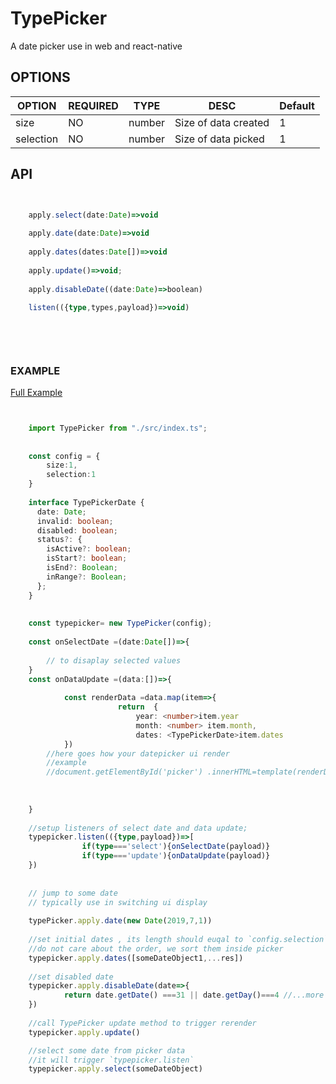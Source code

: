 # TypePicker


A date picker use in web and react-native

## OPTIONS

| OPTION    | REQUIRED | TYPE   | DESC                  | Default        |
| --------- | -------- | ------ | ------------------    |----------------|
| size      | NO       | number | Size of data created  | 1              |
| selection | NO       | number | Size of data picked   | 1              |



## API

```typescript


	apply.select(date:Date)=>void
	
	apply.date(date:Date)=>void
	
	apply.dates(dates:Date[])=>void
	
	apply.update()=>void;
	
	apply.disableDate((date:Date)=>boolean)
	
	listen(({type,types,payload})=>void)
   
   
   
   
```

### EXAMPLE


[Full Example](./example/createPicker.ts)



```typescript


	import TypePicker from "./src/index.ts";
	
	
	const config = {
		size:1,
		selection:1
	}
	
	interface TypePickerDate {
	  date: Date;
	  invalid: boolean;
	  disabled: boolean;
	  status?: {
	    isActive?: boolean;
	    isStart?: boolean;
	    isEnd?: Boolean;
	    inRange?: Boolean;
	  };
	}
	
	
	const typepicker= new TypePicker(config);
	
	const onSelectDate =(date:Date[])=>{
		
		// to disaplay selected values
	}
	const onDataUpdate =(data:[])=>{
	
			const renderData =data.map(item=>{
						return  {
							year: <number>item.year
							month: <number> item.month,
							dates: <TypePickerDate>item.dates						}	
			})
		//here goes how your datepicker ui render
		//example
		//document.getElementById('picker') .innerHTML=template(renderData)		
			
	
	
	}
	
	//setup listeners of select date and data update;
	typepicker.listen(({type,payload})=>[
				if(type==='select'){onSelectDate(payload)}
				if(type==='update'){onDataUpdate(payload)}
	})
	
	
	// jump to some date		
	// typically use in switching ui display
	
	typePicker.apply.date(new Date(2019,7,1))
	
	//set initial dates , its length should euqal to `config.selection`,
	//do not care about the order, we sort them inside picker
	typepicker.apply.dates([someDateObject1,...res])
	
	//set disabled date
	typepicker.apply.disableDate(date=>{
			return date.getDate() ===31 || date.getDay()===4 //...more conditions
	})
	
	//call TypePicker update method to trigger rerender
	typepicker.apply.update()

	//select some date from picker data
	//it will trigger `typepicker.listen`
	typepicker.apply.select(someDateObject)	
	
	
	





```
